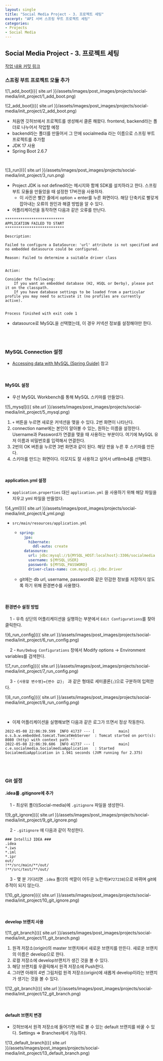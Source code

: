```yaml
---
layout: single
title: "Social Media Project - 3. 프로젝트 세팅"
excerpt: "API 서버 스프링 부트 프로젝트 세팅"
categories: 
- Projects
- Social Media
---
```

## Social Media Project - 3. 프로젝트 세팅

[작업 내용 커밋 링크](https://github.com/YongjoonSeo/Social-media/commit/e3b0a0c803fa3a2a770acf7353429bd9d7b519df)

### 스프링 부트 프로젝트 모듈 추가

![1_add_boot]({{ site.url }}/assets/images/post_images/projects/social-media/init_project/1_add_boot.png)

![2_add_boot]({{ site.url }}/assets/images/post_images/projects/social-media/init_project/2_add_boot.png)

- 처음엔 깃허브에서 프로젝트를 생성해서 클론 해왔다. frontend, backend라는 폴더로 나누어서 작업할 예정
- backend라는 폴더를 만들어서 그 안에 socialmedia 라는 이름으로 스프링 부트 프로젝트를 추가함
- JDK 17 사용
- Spring Boot 2.6.7

<br>

![3_run]({{ site.url }}/assets/images/post_images/projects/social-media/init_project/3_run.png)

- Project JDK is not defined라는 메시지와 함께 SDK를 설치하라고 한다. 스프링 부트 모듈을 만들었을 때 설정한 17버전을 사용하자.
  - 이 사진은 빨간 줄에서 option + enter를 누른 화면이다. 해당 단축키로 빨갛게 잡아내는 오류의 원인과 해결 방법을 알 수 있다. 
- 어플리케이션을 동작하면 다음과 같은 오류를 만난다.

```
***************************
APPLICATION FAILED TO START
***************************

Description:

Failed to configure a DataSource: 'url' attribute is not specified and no embedded datasource could be configured.

Reason: Failed to determine a suitable driver class


Action:

Consider the following:
	If you want an embedded database (H2, HSQL or Derby), please put it on the classpath.
	If you have database settings to be loaded from a particular profile you may need to activate it (no profiles are currently active).


Process finished with exit code 1
```

- datasource로 MySQL을 선택했는데, 이 경우 커넥션 정보를 설정해야만 한다.

<br>

<br>

### MySQL Connection 설정

- [Accessing data with MySQL (Spring Guide)](https://spring.io/guides/gs/accessing-data-mysql/) 참고

<br>

#### MySQL 설정

- 우선 MySQL Workbench를 통해 MySQL 스키마를 만들었다.

![5_mysql]({{ site.url }}/assets/images/post_images/projects/social-media/init_project/5_mysql.png)

1. `+` 버튼을 누르면 새로운 커넥션을 맺을 수 있다. 2번 화면이 나타난다.
2. connection name에는 본인이 알아볼 수 있는, 원하는 이름을 설정한다. Username과 Password가 연결을 맺을 때 사용하는 부분이다. 여기에 MySQL 유저 이름과 비밀번호를 입력해서 연결한다.
3. 2번의 OK 버튼을 누르면 3번 화면과 같이 된다. 해당 판을 누른 후 스키마를 만든다.
4. 스키마를 만드는 화면이다. 이모지도 잘 사용하고 싶어서 utf8mb4를 선택했다.

<br>

#### application.yml 설정

- `application.properties` 대신 `application.yml` 을 사용하기 위해 해당 파일을 지우고 yml 파일을 만들었다.

![4_yml]({{ site.url }}/assets/images/post_images/projects/social-media/init_project/4_yml.png)

- `src/main/resources/application.yml`

  - ```yaml
    spring:
      jpa:
        hibernate:
          ddl-auto: create
      datasource:
        url: jdbc:mysql://${MYSQL_HOST:localhost}:3306/socialmedia
        username: ${MYSQL_USER}
        password: ${MYSQL_PASSWORD}
        driver-class-name: com.mysql.cj.jdbc.Driver
    ```

  - git에는 db url, username, password와 같은 민감한 정보를 저장하지 않도록 하기 위해 환경변수를 사용했다.

<br>

#### 환경변수 설정 방법

&nbsp;&nbsp;&nbsp;&nbsp;1 - 우측 상단의 어플리케이션을 실행하는 부분에서 `Edit Configurations`를 찾아 클릭한다.

![6_run_config]({{ site.url }}/assets/images/post_images/projects/social-media/init_project/6_run_config.png)

&nbsp;&nbsp;&nbsp;&nbsp;2 - `Run/Debug Configurations` 창에서 Modify options -> Environment variables를 검색한다.

![7_run_config]({{ site.url }}/assets/images/post_images/projects/social-media/init_project/7_run_config.png)

&nbsp;&nbsp;&nbsp;&nbsp;3 - `{사용할 변수명}={변수 값}; ` 과 같은 형태로 세미콜론(`;`)으로 구분하여 입력한다.

![8_run_config]({{ site.url }}/assets/images/post_images/projects/social-media/init_project/8_run_config.png)

<br>

- 이제 어플리케이션을 실행해보면 다음과 같은 로그가 뜨면서 정상 작동한다.

```
2022-05-08 22:06:39.599  INFO 41737 --- [           main] o.s.b.w.embedded.tomcat.TomcatWebServer  : Tomcat started on port(s): 8080 (http) with context path ''
2022-05-08 22:06:39.606  INFO 41737 --- [           main] c.e.socialmedia.SocialmediaApplication   : Started SocialmediaApplication in 1.941 seconds (JVM running for 2.375)
```

<br>

<br>

### Git 설정

#### .idea를 .gitignore에 추가

&nbsp;&nbsp;&nbsp;&nbsp;1 - 최상위 폴더(Social-media)에 `.gitignore` 파일을 생성한다.

![9_git_ignore]({{ site.url }}/assets/images/post_images/projects/social-media/init_project/9_git_ignore.png)

&nbsp;&nbsp;&nbsp;&nbsp;2 - `.gitignore` 에 다음과 같이 작성한다.

```
### IntelliJ IDEA ###
.idea
*.iws
*.iml
*.ipr
out/
!**/src/main/**/out/
!**/src/test/**/out/
```

&nbsp;&nbsp;&nbsp;&nbsp;3 - 몇 분 기다리면 `.idea` 폴더의 색깔이 어두운 노란색(`#727238`)으로 바뀌며 git에 추적이 되지 않는다.

![10_git_ignore]({{ site.url }}/assets/images/post_images/projects/social-media/init_project/10_git_ignore.png)

<br>

#### develop 브랜치 사용

![11_git_branch]({{ site.url }}/assets/images/post_images/projects/social-media/init_project/11_git_branch.png)

1. 원격 저장소(origin)의 master 브랜치에서 새로운 브랜치를 만든다. 새로운 브랜치의 이름은 develop으로 한다.
2. 로컬 저장소에 develop브랜치가 생긴 것을 볼 수 있다.
3. 해당 브랜치를 우클릭해서 원격 저장소에 Push한다.
4. 그러면 아래의 4번 그림처럼 원격 저장소(origin)에 새롭게 develop이라는 브랜치가 생기는 것을 볼 수 있다.

![12_git_branch]({{ site.url }}/assets/images/post_images/projects/social-media/init_project/12_git_branch.png)

<br>

#### default 브랜치 변경

- 깃허브에서 원격 저장소에 들어가면 바로 볼 수 있는 default 브랜치를 바꿀 수 있다. Settings => Branches에서 가능하다.

![13_default_branch]({{ site.url }}/assets/images/post_images/projects/social-media/init_project/13_default_branch.png)

<br>

<br>

<br>

<br>























